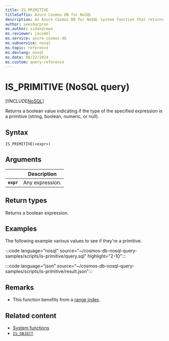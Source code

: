 ```yaml
---
title: IS_PRIMITIVE
titleSuffix: Azure Cosmos DB for NoSQL
description: An Azure Cosmos DB for NoSQL system function that returns true if the type of the specified expression is a primitive (string, boolean, numeric, or null).
author: seesharprun
ms.author: sidandrews
ms.reviewer: jacodel
ms.service: azure-cosmos-db
ms.subservice: nosql
ms.topic: reference
ms.devlang: nosql
ms.date: 08/22/2024
ms.custom: query-reference
---
```


# IS_PRIMITIVE (NoSQL query)

[!INCLUDE[NoSQL](../../includes/appliesto-nosql.md)]

Returns a boolean value indicating if the type of the specified expression is a primitive (string, boolean, numeric, or null).

## Syntax

```nosql
IS_PRIMITIVE(<expr>)  
```  
  
## Arguments

| | Description |
| --- | --- |
| **`expr`** | Any expression. |
  
## Return types
  
Returns a boolean expression.  
  
## Examples

The following example various values to see if they're a primitive.

:::code language="nosql" source="~/cosmos-db-nosql-query-samples/scripts/is-primitive/query.sql" highlight="2-10":::

:::code language="json" source="~/cosmos-db-nosql-query-samples/scripts/is-primitive/result.json":::

## Remarks

- This function benefits from a [range index](../../index-policy.md#includeexclude-strategy).

## Related content

- [System functions](system-functions.yml)
- [`IS_OBJECT`](is-object.md)
